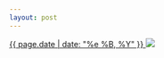 ```yaml
---
layout: post
---
```


<p>
  <a href="/491">
    <time>{{ page.date | date: "%e %B, %Y" }}</time>
  </a>
  <a href="/491"><img src="{{ site.assets_url }}/491.jpg"/></a>
</p>
